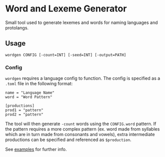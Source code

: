 # Word and Lexeme Generator

Small tool used to generate lexemes and words for naming languages and protolangs.

## Usage

```wordgen CONFIG [-count=INT] [-seed=INT] [-output=PATH]```

### Config

`wordgen` requires a language config to function. The config is specified as a `.toml` file in the following format:
```
name = "Language Name"
word = "Word Pattern"

[productions]
prod1 = "pattern"
prod2 = "pattern"
```

The tool will then generate `-count` words using the `CONFIG.word` pattern. If the pattern requires a more complex
pattern (ex. word made from syllables which are in turn made from consonants and vowels), extra intermediate
productions can be specified and referenced as `$production`.

See [examples](./examples) for further info.
